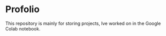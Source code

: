 # Profolio
This repository is mainly for storing projects, Ive worked on in the Google Colab notebook.
